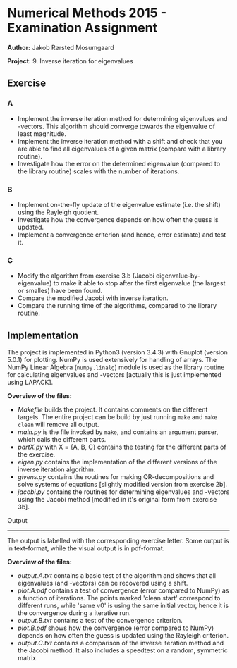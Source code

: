 Numerical Methods 2015 - Examination Assignment
=================

**Author:** Jakob Rørsted Mosumgaard

**Project:** 9. Inverse iteration for eigenvalues

Exercise
---------
### A
* Implement the inverse iteration method for determining eigenvalues and -vectors.
This algorithm should converge towards the eigenvalue of least magnitude.
* Implement the inverse iteration method with a shift and check that you are
able to find all eigenvalues of a given matrix (compare with a library routine).
* Investigate how the error on the determined eigenvalue (compared to the library
routine) scales with the number of iterations.

### B
* Implement on-the-fly update of the eigenvalue estimate (i.e. the shift) using
the Rayleigh quotient.
* Investigate how the convergence depends on how often the guess is updated.
* Implement a convergence criterion (and hence, error estimate) and test it.

### C
* Modify the algorithm from exercise 3.b (Jacobi eigenvalue-by-eigenvalue) to
make it able to stop after the first eigenvalue (the largest or smalles) have
been found.
* Compare the modified Jacobi with inverse iteration.
* Compare the running time of the algorithms, compared to the library routine.


Implementation
--------------
The project is implemented in Python3 (version 3.4.3) with Gnuplot
(version 5.0.1) for plotting. NumPy is used extensively for handling of arrays.
The NumPy Linear Algebra (`numpy.linalg`) module is used as the library routine
for calculating eigenvalues and -vectors [actually this is just implemented
using LAPACK].

**Overview of the files:**
* _Makefile_ builds the project. It contains comments on the different targets.
The entire project can be build by just running `make` and `make clean` will
remove all output.
* _main.py_ is the file invoked by `make`, and contains an argument parser, which
calls the different parts.
* _partX.py_ with X = {A, B, C} contains the testing for the different parts of
the exercise.
* _eigen.py_ contains the implementation of the different versions of the
inverse iteration algorithm.
* _givens.py_ contains the routines for making QR-decompositions and solve
systems of equations [slightly modified version from exercise 2b].
* _jacobi.py_ contains the routines for determining eigenvalues and -vectors
using the Jacobi method [modified in it's original form from exercise 3b].


Output
______
The output is labelled with the corresponding exercise letter. Some output is
in text-format, while the visual output is in pdf-format.

**Overview of the files:**
* _output.A.txt_ contains a basic test of the algorithm and shows that all
eigenvalues (and -vectors) can be recovered using a shift.
* _plot.A.pdf_ contains a test of convergence (error compared to NumPy) as a
function of iterations. The points marked 'clean start' correspond to different
runs, while 'same v0' is using the same initial vector, hence it is the
convergence during a iterative run.
* _output.B.txt_ contains a test of the convergence criterion.
* _plot.B.pdf_ shows how the convergence (error compared to NumPy) depends on
how often the guess is updated using the Rayleigh criterion.
* _output.C.txt_ contains a comparison of the inverse iteration method and the
Jacobi method. It also includes a speedtest on a random, symmetric matrix.